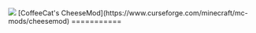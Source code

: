 <img src="https://i.imgur.com/rhx5rd4.png"/>
[CoffeeCat's CheeseMod](https://www.curseforge.com/minecraft/mc-mods/cheesemod)
===========
